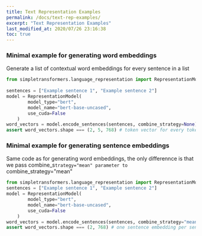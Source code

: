 ```yaml
---
title: Text Representation Examples
permalink: /docs/text-rep-examples/
excerpt: "Text Representation Examples"
last_modified_at: 2020/07/26 23:16:38
toc: true
---
```


### Minimal example for generating word embeddings
Generate a list of contextual word embeddings for every sentence in a list
```python
from simpletransformers.language_representation import RepresentationModel
        
sentences = ["Example sentence 1", "Example sentence 2"]
model = RepresentationModel(
        model_type="bert",
        model_name="bert-base-uncased",
        use_cuda=False
    )
word_vectors = model.encode_sentences(sentences, combine_strategy=None)
assert word_vectors.shape === (2, 5, 768) # token vector for every token in each sentence, bert based models add 2 tokens per sentence by default([CLS] & [SEP])
```
       
### Minimal example for generating sentence embeddings 
Same code as for generating word embeddings, the only differennce is that we pass combine_s`trategy="mean" parameter to `combine_strategy="mean"
```python
from simpletransformers.language_representation import RepresentationModel
sentences = ["Example sentence 1", "Example sentence 2"]
model = RepresentationModel(
        model_type="bert",
        model_name="bert-base-uncased",
        use_cuda=False
    )
word_vectors = model.encode_sentences(sentences, combine_strategy="mean")
assert word_vectors.shape === (2, 768) # one sentence embedding per sentence
```
